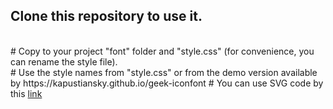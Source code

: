 <h2>Clone this repository to use it.</h2></br>
# Copy to your project "font" folder and "style.css" 
(for convenience, you can rename the style file).</br>
# Use the style names from "style.css" or from the demo version available by https://kapustiansky.github.io/geek-iconfont
# You can use SVG code by this <a href="https://kapustiansky.github.io/geek-iconfont" target="_blank" rel="noopener">link</a>

